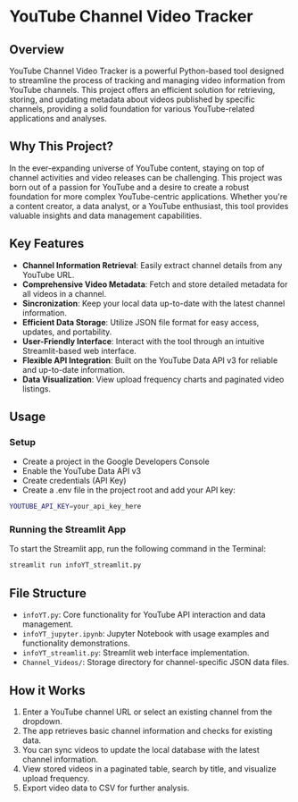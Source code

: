 # YouTube Channel Video Tracker

## Overview

YouTube Channel Video Tracker is a powerful Python-based tool designed to streamline the process of tracking and managing video information from YouTube channels. This project offers an efficient solution for retrieving, storing, and updating metadata about videos published by specific channels, providing a solid foundation for various YouTube-related applications and analyses.

## Why This Project?

In the ever-expanding universe of YouTube content, staying on top of channel activities and video releases can be challenging. This project was born out of a passion for YouTube and a desire to create a robust foundation for more complex YouTube-centric applications. Whether you're a content creator, a data analyst, or a YouTube enthusiast, this tool provides valuable insights and data management capabilities.

## Key Features

- **Channel Information Retrieval**: Easily extract channel details from any YouTube URL.
- **Comprehensive Video Metadata**: Fetch and store detailed metadata for all videos in a channel.
- **Sincronization**: Keep your local data up-to-date with the latest channel information.
- **Efficient Data Storage**: Utilize JSON file format for easy access, updates, and portability.
- **User-Friendly Interface**: Interact with the tool through an intuitive Streamlit-based web interface.
- **Flexible API Integration**: Built on the YouTube Data API v3 for reliable and up-to-date information.
- **Data Visualization**: View upload frequency charts and paginated video listings.


## Usage

### Setup
- Create a project in the Google Developers Console
- Enable the YouTube Data API v3
- Create credentials (API Key)
- Create a .env file in the project root and add your API key:
```sh
YOUTUBE_API_KEY=your_api_key_here
```

### Running the Streamlit App
To start the Streamlit app, run the following command in the Terminal:
```sh
streamlit run infoYT_streamlit.py
```

## File Structure

- `infoYT.py`: Core functionality for YouTube API interaction and data management.
- `infoYT_jupyter.ipynb`: Jupyter Notebook with usage examples and functionality demonstrations.
- `infoYT_streamlit.py`: Streamlit web interface implementation.
- `Channel_Videos/`: Storage directory for channel-specific JSON data files.

## How it Works

1. Enter a YouTube channel URL or select an existing channel from the dropdown.
2. The app retrieves basic channel information and checks for existing data.
3. You can sync videos to update the local database with the latest channel information.
4. View stored videos in a paginated table, search by title, and visualize upload frequency.
5. Export video data to CSV for further analysis.
